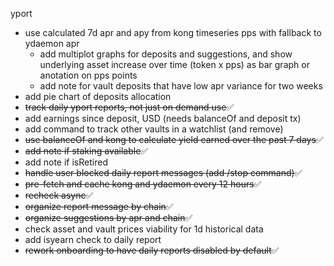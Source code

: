 yport

- use calculated 7d apr and apy from kong timeseries pps with fallback to ydaemon apr
  - add multiplot graphs for deposits and suggestions, and show underlying asset increase over time (token x pps) as bar graph or anotation on pps points
  - add note for vault deposits that have low apr variance for two weeks
- add pie chart of deposits allocation
- ~~track daily yport reports, not just on demand use~~✅
- add earnings since deposit, USD (needs balanceOf and deposit tx)
- add command to track other vaults in a watchlist (and remove)
- ~~use balanceOf and kong to calculate yield earned over the past 7 days~~✅
- ~~add note if staking available~~✅
- add note if isRetired
- ~~handle user blocked daily report messages (add /stop command)~~✅
- ~~pre-fetch and cache kong and ydaemon every 12 hours~~✅
- ~~recheck async~~✅
- ~~organize report message by chain~~✅
- ~~organize suggestions by apr and chain~~✅
- check asset and vault prices viability for 1d historical data
- add isyearn check to daily report
- ~~rework onboarding to have daily reports disabled by default~~✅
